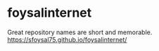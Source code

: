 # foysalinternet
Great repository names are short and memorable. 
https://sfoysal75.github.io/foysalinternet/
